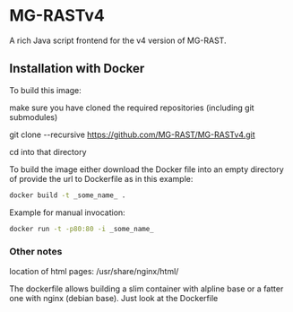 MG-RASTv4
=========

A rich Java script frontend for the v4 version of MG-RAST.


## Installation with Docker ##

To build this image:

make sure you have cloned the required repositories (including git submodules)

git clone --recursive https://github.com/MG-RAST/MG-RASTv4.git

cd into that directory 


To build the image either download the Docker file into an empty directory of provide the url to Dockerfile as in this example:

```bash
docker build -t _some_name_ .
```

Example for manual invocation:
```bash
docker run -t -p80:80 -i _some_name_
```

### Other notes ###


location of html pages: /usr/share/nginx/html/

The dockerfile allows building a slim container with alpline base or a fatter one with nginx (debian base). Just look at the Dockerfile

